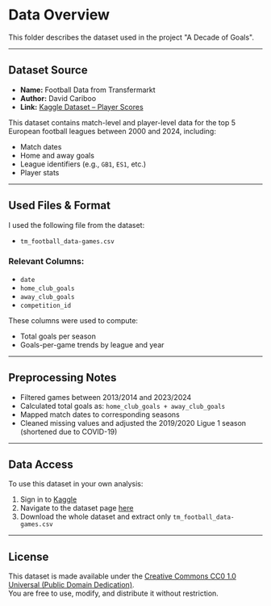 # Data Overview

This folder describes the dataset used in the project "A Decade of Goals".

---

## Dataset Source

- **Name:** Football Data from Transfermarkt
- **Author:** David Cariboo  
- **Link:** [Kaggle Dataset – Player Scores](https://www.kaggle.com/datasets/davidcariboo/player-scores)

This dataset contains match-level and player-level data for the top 5 European football leagues between 2000 and 2024, including:

- Match dates  
- Home and away goals  
- League identifiers (e.g., `GB1`, `ES1`, etc.)  
- Player stats

---

## Used Files & Format

I used the following file from the dataset:

- `tm_football_data-games.csv`

### Relevant Columns:
- `date`  
- `home_club_goals`  
- `away_club_goals`  
- `competition_id`

These columns were used to compute:
- Total goals per season  
- Goals-per-game trends by league and year

---

## Preprocessing Notes

- Filtered games between 2013/2014 and 2023/2024  
- Calculated total goals as: `home_club_goals + away_club_goals`  
- Mapped match dates to corresponding seasons  
- Cleaned missing values and adjusted the 2019/2020 Ligue 1 season (shortened due to COVID-19)

---

## Data Access

To use this dataset in your own analysis:
1. Sign in to [Kaggle](https://kaggle.com/)
2. Navigate to the dataset page [here](https://www.kaggle.com/datasets/davidcariboo/player-scores)
3. Download the whole dataset and extract only `tm_football_data-games.csv`

---

## License

This dataset is made available under the [Creative Commons CC0 1.0 Universal (Public Domain Dedication)](https://creativecommons.org/publicdomain/zero/1.0/).  
You are free to use, modify, and distribute it without restriction.
